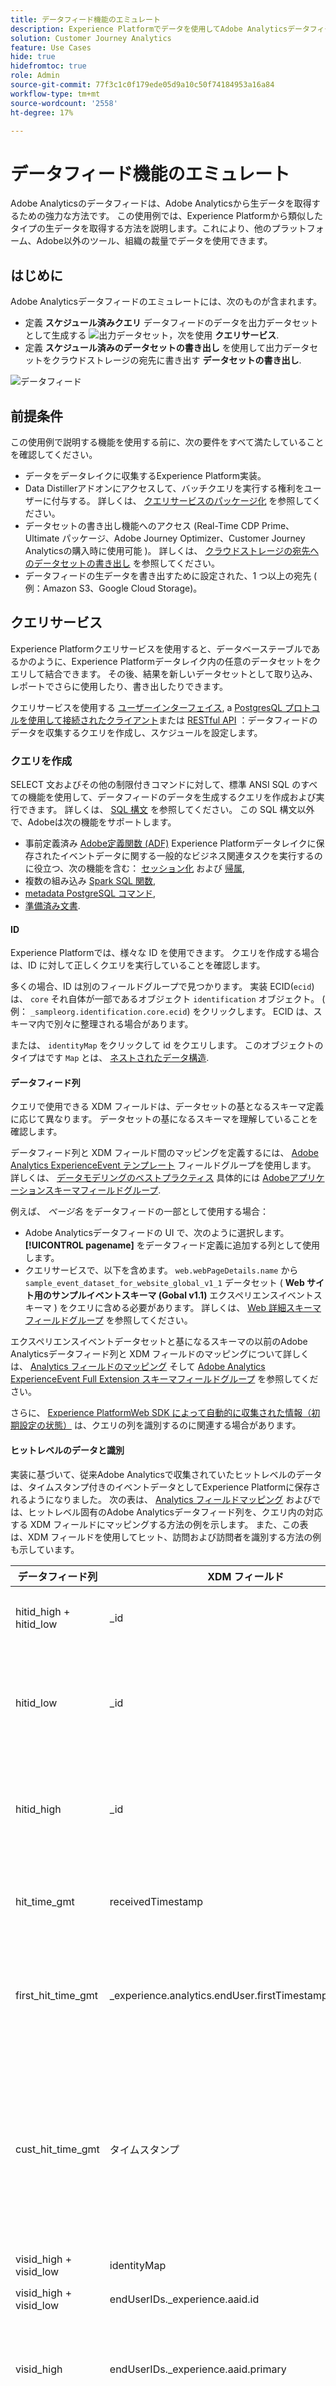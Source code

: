 ```yaml
---
title: データフィード機能のエミュレート
description: Experience Platformでデータを使用してAdobe Analyticsデータフィードをエミュレートする方法を説明します。
solution: Customer Journey Analytics
feature: Use Cases
hide: true
hidefromtoc: true
role: Admin
source-git-commit: 77f3c1c0f179ede05d9a10c50f74184953a16a84
workflow-type: tm+mt
source-wordcount: '2558'
ht-degree: 17%

---
```


# データフィード機能のエミュレート

Adobe Analyticsのデータフィードは、Adobe Analyticsから生データを取得するための強力な方法です。 この使用例では、Experience Platformから類似したタイプの生データを取得する方法を説明します。これにより、他のプラットフォーム、Adobe以外のツール、組織の裁量でデータを使用できます。

## はじめに

Adobe Analyticsデータフィードのエミュレートには、次のものが含まれます。

* 定義 **スケジュール済みクエリ** データフィードのデータを出力データセットとして生成する ![出力データセット](assets/output-dataset.svg)，次を使用 **クエリサービス**.
* 定義 **スケジュール済みのデータセットの書き出し** を使用して出力データセットをクラウドストレージの宛先に書き出す **データセットの書き出し**.

![データフィード](assets/data-feed.svg)


## 前提条件

この使用例で説明する機能を使用する前に、次の要件をすべて満たしていることを確認してください。

* データをデータレイクに収集するExperience Platform実装。
* Data Distillerアドオンにアクセスして、バッチクエリを実行する権利をユーザーに付与する。 詳しくは、 [クエリサービスのパッケージ化](https://experienceleague.adobe.com/docs/experience-platform/query/packaging.html?lang=en) を参照してください。
* データセットの書き出し機能へのアクセス (Real-Time CDP Prime、Ultimate パッケージ、Adobe Journey Optimizer、Customer Journey Analyticsの購入時に使用可能 )。 詳しくは、 [クラウドストレージの宛先へのデータセットの書き出し](https://experienceleague.adobe.com/docs/experience-platform/destinations/ui/activate/export-datasets.html?lang=ja) を参照してください。
* データフィードの生データを書き出すために設定された、1 つ以上の宛先 ( 例：Amazon S3、Google Cloud Storage)。


## クエリサービス

Experience Platformクエリサービスを使用すると、データベーステーブルであるかのように、Experience Platformデータレイク内の任意のデータセットをクエリして結合できます。 その後、結果を新しいデータセットとして取り込み、レポートでさらに使用したり、書き出したりできます。

クエリサービスを使用する [ユーザーインターフェイス](https://experienceleague.adobe.com/docs/experience-platform/query/ui/overview.html?lang=en), a [PostgresQL プロトコルを使用して接続されたクライアント](https://experienceleague.adobe.com/docs/experience-platform/query/clients/overview.html?lang=ja)または [RESTful API](https://experienceleague.adobe.com/docs/experience-platform/query/api/getting-started.html?lang=en) ：データフィードのデータを収集するクエリを作成し、スケジュールを設定します。

### クエリを作成

SELECT 文およびその他の制限付きコマンドに対して、標準 ANSI SQL のすべての機能を使用して、データフィードのデータを生成するクエリを作成および実行できます。 詳しくは、 [SQL 構文](https://experienceleague.adobe.com/docs/experience-platform/query/sql/syntax.html?lang=en) を参照してください。 この SQL 構文以外で、Adobeは次の機能をサポートします。

* 事前定義済み [Adobe定義関数 (ADF)](https://experienceleague.adobe.com/docs/experience-platform/query/sql/adobe-defined-functions.html?lang=en) Experience Platformデータレイクに保存されたイベントデータに関する一般的なビジネス関連タスクを実行するのに役立つ、次の機能を含む： [セッション化](https://experienceleague.adobe.com/docs/analytics/components/virtual-report-suites/vrs-mobile-visit-processing.html?lang=ja) および [帰属](https://experienceleague.adobe.com/docs/analytics/analyze/analysis-workspace/attribution/overview.html?lang=ja),
* 複数の組み込み [Spark SQL 関数](https://experienceleague.adobe.com/docs/experience-platform/query/sql/spark-sql-functions.html?lang=en),
* [metadata PostgreSQL コマンド](https://experienceleague.adobe.com/docs/experience-platform/query/sql/metadata.html?lang=en),
* [準備済み文書](https://experienceleague.adobe.com/docs/experience-platform/query/sql/prepared-statements.html?lang=en).


#### ID

Experience Platformでは、様々な ID を使用できます。 クエリを作成する場合は、ID に対して正しくクエリを実行していることを確認します。

多くの場合、ID は別のフィールドグループで見つかります。 実装 ECID(`ecid`) は、 `core` それ自体が一部であるオブジェクト `identification` オブジェクト。 ( 例： `_sampleorg.identification.core.ecid`) をクリックします。 ECID は、スキーマ内で別々に整理される場合があります。

または、 `identityMap` をクリックして id をクエリします。 このオブジェクトのタイプはです `Map` とは、 [ネストされたデータ構造](#nested-data-structure).


#### データフィード列

クエリで使用できる XDM フィールドは、データセットの基となるスキーマ定義に応じて異なります。 データセットの基になるスキーマを理解していることを確認します。

データフィード列と XDM フィールド間のマッピングを定義するには、 [Adobe Analytics ExperienceEvent テンプレート](https://github.com/adobe/xdm/blob/master/extensions/adobe/experience/analytics/experienceevent-all.schema.json) フィールドグループを使用します。 詳しくは、 [データモデリングのベストプラクティス](https://experienceleague.adobe.com/docs/experience-platform/xdm/schema/best-practices.html?lang=en) 具体的には [Adobeアプリケーションスキーマフィールドグループ](https://experienceleague.adobe.com/docs/experience-platform/xdm/schema/best-practices.html?lang=en#adobe-application-schema-field-groups).

例えば、 *ページ名* をデータフィードの一部として使用する場合：

* Adobe Analyticsデータフィードの UI で、次のように選択します。 **[!UICONTROL pagename]** をデータフィード定義に追加する列として使用します。
* クエリサービスで、以下を含めます。 `web.webPageDetails.name` から `sample_event_dataset_for_website_global_v1_1` データセット ( **Web サイト用のサンプルイベントスキーマ (Gobal v1.1)** エクスペリエンスイベントスキーマ ) をクエリに含める必要があります。 詳しくは、 [Web 詳細スキーマフィールドグループ](https://experienceleague.adobe.com/docs/experience-platform/xdm/field-groups/event/web-details.html?lang=en) を参照してください。

エクスペリエンスイベントデータセットと基になるスキーマの以前のAdobe Analyticsデータフィード列と XDM フィールドのマッピングについて詳しくは、 [Analytics フィールドのマッピング](https://experienceleague.adobe.com/docs/experience-platform/sources/connectors/adobe-applications/mapping/analytics.html?lang=ja) そして [Adobe Analytics ExperienceEvent Full Extension スキーマフィールドグループ](https://experienceleague.adobe.com/docs/experience-platform/xdm/field-groups/event/analytics-full-extension.html?lang=en) を参照してください。

さらに、 [Experience PlatformWeb SDK によって自動的に収集された情報（初期設定の状態）](https://experienceleague.adobe.com/docs/experience-platform/edge/data-collection/automatic-information.html?lang=en) は、クエリの列を識別するのに関連する場合があります。

#### ヒットレベルのデータと識別

実装に基づいて、従来Adobe Analyticsで収集されていたヒットレベルのデータは、タイムスタンプ付きのイベントデータとしてExperience Platformに保存されるようになりました。 次の表は、 [Analytics フィールドマッピング](https://experienceleague.adobe.com/docs/experience-platform/sources/connectors/adobe-applications/mapping/analytics.html?lang=en#generated-mapping-fields) およびでは、ヒットレベル固有のAdobe Analyticsデータフィード列を、クエリ内の対応する XDM フィールドにマッピングする方法の例を示します。 また、この表は、XDM フィールドを使用してヒット、訪問および訪問者を識別する方法の例も示しています。

| データフィード列 | XDM フィールド | タイプ | 説明 |
|---|---|---|---|
| hitid_high + hitid_low | _id | string | ヒットを識別する一意の ID。 |
| hitid_low | _id | string | hitid_high と組み合わせて使用し、ヒットを一意に識別します。 |
| hitid_high | _id | string | hitid_high と組み合わせて使用し、ヒットを一意に識別します。 |
| hit_time_gmt | receivedTimestamp | string | ヒットのタイムスタンプ（UNIX 時間）。 |
| first_hit_time_gmt | _experience.analytics.endUser.firstTimestamp | string | 訪問者の本当に最初のヒットのタイムスタンプ（UNIX 時間）。 |
| cust_hit_time_gmt | タイムスタンプ | string | タイムスタンプが有効なデータセットでのみ使用されます。Unix 時間に基づいて送信されるタイムスタンプです。 |
| visid_high + visid_low | identityMap | オブジェクト | 訪問の一意の ID。 |
| visid_high + visid_low | endUserIDs._experience.aaid.id | string | 訪問の一意の ID。 |
| visid_high | endUserIDs._experience.aaid.primary | ブール型 | visid_low と組み合わせて使用し、訪問を一意に識別します。 |
| visid_high | endUserIDs._experience.aaid.namespace.code | string | visid_low と組み合わせて使用し、訪問を一意に識別します。 |
| visid_low | identityMap | オブジェクト | visid_high と組み合わせて使用し、訪問を一意に識別します。 |
| cust_visid | identityMap | オブジェクト | 顧客訪問者 ID |
| cust_visid | endUserIDs._experience.aacustomid.id | オブジェクト | 顧客訪問者 ID。 |
| cust_visid | endUserIDs._experience.aacustomid.primary | ブール型 | 顧客訪問者 ID 名前空間コード。 |
| cust_visid | endUserIDs._experience.aacustomid.namespace.code | string | visid_low と組み合わせて使用し、顧客の訪問者 ID を一意に識別します。 |
| geo\_* | placeContext.geo.* | 文字列、数値 | 位置情報データ（国、地域、市区町村など） |
| visit_page_num | _experience.analytics.session.depth | number | 「ヒットの深さ」ディメンションで使用される変数。この値は、ユーザーが生成したヒットごとに 1 ずつ増加し、各訪問後にリセットされます。 |
| event_list | commerce.purchases, commerce.productViews, commerce.productListOpens, commerce.checkouts, commerce.productListAdds, commerce.productListRemovals, commerce.productListViews, \_experience.analytics.event101to200.*, ..., \_experience.analytics.event901_1000.\* | string | 標準コマースおよびカスタムイベントがヒット時にトリガーされました。 |
| page_event | web.webInteraction.type | string | イメージリクエストで送信されるヒットのタイプ（標準的なヒット、ダウンロードリンク、離脱リンク、クリックされたカスタムリンク）。 |
| page_event | web.webInteraction.linkClicks.value | number | イメージリクエストで送信されるヒットのタイプ（標準的なヒット、ダウンロードリンク、離脱リンク、クリックされたカスタムリンク）。 |
| page_event_var_1 | web.webInteraction.URL | string | リンクトラッキングイメージリクエストでのみ使用される変数。この変数には、クリックされたダウンロードリンク、離脱リンク、またはカスタムリンクの URL が含まれます。 |
| page_event_var_2 | web.webInteraction.name | string | リンクトラッキングイメージリクエストでのみ使用される変数。このリストは、リンクのカスタム名をリスト表示します（指定されている場合）。 |
| first_hit_ref_type | _experience.analytics.endUser.firstWeb.webReferrer.type | string | 訪問者の最初のリファラーのリファラータイプを表す数値 ID。 |
| first_hit_time_gmt | _experience.analytics.endUser.firstTimestamp | 整数 | 訪問者の本当に最初のヒットのタイムスタンプ（UNIX 時間）。 |
| paid_search | search.isPaid | ブール型 | ヒットが有料検索の検出に一致した場合に設定されるフラグ。 |
| ref_type | web.webReferrertype | string | ヒットのリファラルのタイプを表す数値 ID。 |

#### POST 列

Adobe Analyticsデータフィードは、列の概念を使用し、 `post_` プレフィックス。処理後のデータを含む列です。 詳しくは、[データフィードに関する FAQ](https://experienceleague.adobe.com/docs/analytics/export/analytics-data-feed/df-faq.html?lang=en#post) を参照してください。

Experience PlatformEdge Network（Web SDK、モバイル SDK、Server API）を使用してデータセットで収集されたデータには、 `post_` フィールド：理由を説明します。 `post_` 先頭に *non* `post_` プレフィックスが付いたデータフィード列が Analytics フィールドにマッピングされ、同じ XDM フィールドにマッピングされます。 例えば、 `page_url` および `post_page_url` データフィード列を同じにマッピングする `web.webPageDetails.URL` XDM フィールド。

詳しくは、 [Adobe AnalyticsとCustomer Journey Analyticsでのデータ処理の比較](https://experienceleague.adobe.com/docs/analytics-platform/using/compare-aa-cja/cja-aa-comparison/data-processing-comparisons.html?lang=ja) ：データの処理の違いの概要。

The `post_` プレフィックス列タイプのデータをExperience Platformデータレイクで収集する場合、データフィードの使用例で使用する前に、高度な変換が必要になります。 クエリでこれらの高度な変換を実行するには、 [Adobe定義関数](https://experienceleague.adobe.com/docs/experience-platform/query/sql/adobe-defined-functions.html?lang=en) セッション化、アトリビューションおよび重複排除の場合。 詳しくは、 [例](#examples) これらの関数の使用方法に関する説明。

#### 参照

他のデータセットからデータを検索するには、標準の SQL 機能 (`WHERE` 条項 `INNER JOIN`, `OUTER JOIN`、など )。

#### 計算

フィールド（列）に対して計算を実行するには、標準の SQL 関数 ( 例： `COUNT(*)` または [数学および統計の演算子と関数](https://experienceleague.adobe.com/docs/experience-platform/query/sql/spark-sql-functions.html?lang=en#math) Spark SQL の一部。 また、 [窓関数](https://experienceleague.adobe.com/docs/experience-platform/query/sql/adobe-defined-functions.html?lang=en#window-functions) は、集計を更新し、順序付けされたサブセットの各行に対して単一の項目を返す機能を提供します。 詳しくは、 [例](#examples) これらの関数の使用方法に関する説明。

#### ネストされたデータ構造

データセットのベースとなるスキーマには、多くの場合、ネストされたデータ構造を含む複雑なデータタイプが含まれています。 前述 `identityMap` は、ネストされたデータ構造の一例です。 以下に、 `identityMap` データ。

```json
{
   "identityMap":{
      "FPID":[
         {
            "id":"55613368189701342632255821452918751312",
            "authenticatedState":"ambiguous"
         }
      ],
      "CRM":[
         {
            "id":"2394509340-30453470347",
            "authenticatedState":"authenticated"
         }
      ]
   }
}
```

以下を使用すると、 [`explode()` またはその他の配列関数](https://experienceleague.adobe.com/docs/experience-platform/query/sql/spark-sql-functions.html?lang=en#arrays) Spark SQL からネストされたデータ構造内のデータに移動します。次に例を示します。

```sql
select explode(identityMap) from demosys_cja_ee_v1_website_global_v1_1 limit 15;
```

または、ドット表記を使用して個々の要素を参照することもできます。 次に例を示します。

```sql
select identityMap.ecid from demosys_cja_ee_v1_website_global_v1_1 limit 15;
```

詳しくは、[クエリサービスでのネストされたデータ構造の操作](https://experienceleague.adobe.com/docs/experience-platform/query/key-concepts/nested-data-structures.html?lang=en)を参照してください。


#### 例

例えば、Experience Platformデータレイクのデータセットのデータを使用するクエリでは、Adobe定義関数や Spark SQL の追加機能を利用し、同等のAdobe Analyticsデータフィードと同様の結果を提供します。

* [離脱した参照](https://experienceleague.adobe.com/docs/experience-platform/query/use-cases/abandoned-browse.html?lang=en),
* [アトリビューション分析](https://experienceleague.adobe.com/docs/experience-platform/query/use-cases/attribution-analysis.html?lang=en),
* [ボットフィルタリング](https://experienceleague.adobe.com/docs/experience-platform/query/use-cases/bot-filtering.html?lang=en),
* およびクエリサービスガイドのその他の使用例を参照してください。


### スケジュールクエリ

クエリをスケジュールして、クエリが実行され、結果が希望の間隔で生成されるようにします。

#### クエリエディターの使用

クエリエディターを使用して、クエリをスケジュールできます。 クエリのスケジュールを設定する際に、出力データセットを定義します。 詳しくは、 [クエリスケジュール](https://experienceleague.adobe.com/docs/experience-platform/query/ui/query-schedules.html?lang=en) を参照してください。


#### クエリサービス API の使用

または、RESTful API を使用して、クエリを定義し、クエリのスケジュールを設定できます。 詳しくは、 [クエリサービス API ガイド](https://experienceleague.adobe.com/docs/experience-platform/query/api/getting-started.html?lang=en) を参照してください。
オプションのの一部として出力データセットを必ず定義してください `ctasParameters` プロパティを使用してクエリを作成する ([クエリの作成](https://developer.adobe.com/experience-platform-apis/references/query-service/#tag/Queries/operation/createQuery)) またはクエリのスケジュールを作成する際に ([スケジュール済みクエリの作成](https://developer.adobe.com/experience-platform-apis/references/query-service/#tag/Schedules/operation/createSchedule)) をクリックします。



## データセットの書き出し

クエリを作成し、スケジュールし、出力データセットの結果が要件に合っていることを確認したら、生のデータセットをクラウドストレージの宛先に書き出すことができます。 このエクスポートは、Experience Platformの宛先に関する用語で、データセットのエクスポート先と呼ばれます。 詳しくは、 [クラウドストレージの宛先へのデータセットの書き出し](https://experienceleague.adobe.com/docs/experience-platform/destinations/ui/activate/export-datasets.html?lang=ja) 」を参照してください。

次のクラウドストレージの宛先がサポートされます。

* [Azure Data Lake Storage Gen2](https://experienceleague.adobe.com/docs/experience-platform/destinations/catalog/cloud-storage/adls-gen2.html?lang=en)
* [Data Landing Zone](https://experienceleague.adobe.com/docs/experience-platform/destinations/catalog/cloud-storage/data-landing-zone.html?lang=en)
* [Google Cloud Storage](https://experienceleague.adobe.com/docs/experience-platform/destinations/catalog/cloud-storage/google-cloud-storage.html?lang=en)
* [Amazon S3](https://experienceleague.adobe.com/docs/experience-platform/destinations/catalog/cloud-storage/amazon-s3.html?lang=en#changelog)
* [Azure Blob](https://experienceleague.adobe.com/docs/experience-platform/destinations/catalog/cloud-storage/azure-blob.html?lang=en#changelog)
* [SFTP](https://experienceleague.adobe.com/docs/experience-platform/destinations/catalog/cloud-storage/sftp.html?lang=en#changelog)


### Experience PlatformUI

Experience PlatformUI を使用して、出力データセットの書き出しとスケジュール設定をおこなうことができます。 この節では、関連する手順について説明します。

#### 宛先を選択

出力データセットを書き出すクラウドストレージの宛先を決定した場合は、 [宛先を選択](https://experienceleague.adobe.com/docs/experience-platform/destinations/ui/activate/export-datasets.html?lang=en#select-destination). 優先クラウドストレージの宛先をまだ設定していない場合は、次の手順を実行します。 [新しい宛先接続を作成する](https://experienceleague.adobe.com/docs/experience-platform/destinations/ui/connect-destination.html?lang=ja).

宛先の設定の一環として、ファイルタイプ（JSON または Parquet）、結果のファイルを圧縮するかどうか、およびマニフェストファイルを含めるかどうかを定義できます。


#### データセットを選択

宛先を選択したら、次の **[!UICONTROL データセットを選択]** 手順では、データセットのリストから出力データセットを選択する必要があります。 複数のスケジュール済みクエリを作成し、出力データセットを同じクラウドストレージの宛先に送信する場合は、対応する出力データセットを選択できます。 詳しくは、 [データセットを選択](https://experienceleague.adobe.com/docs/experience-platform/destinations/ui/activate/export-datasets.html?lang=en#select-datasets) を参照してください。

#### データセット書き出しのスケジュール設定

最後に、 **[!UICONTROL スケジュール]** 手順 この手順では、スケジュールと、出力データセットのエクスポートを増分にするかどうかを定義できます。 詳しくは、 [データセットの書き出しをスケジュール](https://experienceleague.adobe.com/docs/experience-platform/destinations/ui/activate/export-datasets.html?lang=en#scheduling) を参照してください。


#### 最終手順

[レビュー](https://experienceleague.adobe.com/docs/experience-platform/destinations/ui/activate/export-datasets.html?lang=en#review) 選択が完了し、正しい場合は、出力データセットのクラウドストレージの宛先への書き出しを開始します。

次の条件を満たす必要があります。 [確認](https://experienceleague.adobe.com/docs/experience-platform/destinations/ui/activate/export-datasets.html?lang=en#verify) データのエクスポートが成功しました。 データセットを書き出す際、Experience Platformは 1 つ以上の `.json` または `.parquet` ファイルを格納します。 設定した書き出しスケジュールに従って、新しいファイルがストレージの場所に保存されることを想定します。 Experience Platformは、選択した宛先の一部として指定した格納場所にフォルダー構造を作成し、書き出されたファイルを格納します。 書き出し時に、次のパターンに従って新しいフォルダーが作成されます。 `folder-name-you-provided/datasetID/exportTime=YYYYMMDDHHMM`. デフォルトのファイル名はランダムに生成され、書き出されたファイルの名前は必ず一意になります。

### フローサービス API

または、API を使用して、出力データセットの書き出しとスケジュールを設定することもできます。 関連する手順については、 [フローサービス API を使用したデータセットのエクスポート](https://experienceleague.adobe.com/docs/experience-platform/destinations/api/export-datasets.html).

#### 基本を学ぶ

次の条件を満たしていることを確認します。 [必要な権限](https://experienceleague.adobe.com/docs/experience-platform/destinations/api/export-datasets.html#permissions) ：データセットと、出力データセットの送信先である宛先が、データセットの書き出しをサポートしている書き出し先。 次に、次の操作を行う必要があります。 [必須ヘッダーとオプションヘッダーの値の収集](https://experienceleague.adobe.com/docs/experience-platform/destinations/api/export-datasets.html#gather-values-headers) API 呼び出しでを使用し、 [宛先の接続仕様 ID とフロー仕様 ID を特定します。](https://experienceleague.adobe.com/docs/experience-platform/destinations/api/export-datasets.html#gather-connection-spec-flow-spec) データセットをに書き出す予定です。

#### 適格なデータセットの取得

以下が可能です。 [適格なデータセットのリストの取得](https://experienceleague.adobe.com/docs/experience-platform/destinations/api/export-datasets.html#retrieve-list-of-available-datasets) エクスポートの場合は、出力データセットがそのリストに含まれているかどうかを、 [`GET /connectionSpecs/{id}/configs`](https://developer.adobe.com/experience-platform-apis/references/destinations/#tag/Configurations/operation/getDatasets) API.


#### ソース接続を作成

次に、 [ソース接続の作成](https://experienceleague.adobe.com/docs/experience-platform/destinations/api/export-datasets.html#create-source-connection) クラウドストレージの宛先に書き出す一意の ID を使用して、出力データセットのデータを取得します。 次を使用します。 [`POST /sourceConnections`](https://developer.adobe.com/experience-platform-apis/references/destinations/#tag/Source-connections/operation/postSourceConnection) API.

#### 宛先に対する認証（ベース接続を作成）

次の手順に従います。 [基本接続を作成する](https://experienceleague.adobe.com/docs/experience-platform/destinations/api/export-datasets.html#create-base-connection) を使用して、資格情報を適切に認証し、クラウドストレージの宛先に安全に保存するには、次の手順を実行します。 [`POST /targetConection`](https://developer.adobe.com/experience-platform-apis/references/destinations/#tag/Target-connections/operation/postTargetConnection) API.


#### 書き出しパラメーターの指定

次に、 [書き出しパラメーターを格納する追加のターゲット接続を作成する](https://experienceleague.adobe.com/docs/experience-platform/destinations/api/export-datasets.html#create-target-connection) を使用して出力データセットに対し、再度 [`POST /targetConection`](https://developer.adobe.com/experience-platform-apis/references/destinations/#tag/Target-connections/operation/postTargetConnection) API. これらの書き出しパラメータには、場所、ファイルフォーマット、圧縮などが含まれます。

#### データフローの設定

最後に、 [データフローの設定](https://experienceleague.adobe.com/docs/experience-platform/destinations/api/export-datasets.html#create-dataflow) を使用して出力データセットをクラウドストレージの宛先に確実に書き出すには、次の手順を実行します。 [`POST /flows`](https://developer.adobe.com/experience-platform-apis/references/destinations/#tag/Dataflows/operation/postFlow) API. この手順では、 `scheduleParams` パラメーター。

#### データフローを検証

宛先 [データフローの実行が成功したかどうかを確認します。](https://experienceleague.adobe.com/docs/experience-platform/destinations/api/export-datasets.html#get-dataflow-runs)を使用する場合は、 [`GET /runs`](https://developer.adobe.com/experience-platform-apis/references/destinations/#tag/Dataflow-runs/operation/getFlowRuns) API（クエリパラメーターとしてデータフロー ID を指定） このデータフロー ID は、データフローを設定する際に返される識別子です。

[検証](https://experienceleague.adobe.com/docs/experience-platform/destinations/ui/activate/export-datasets.html?lang=en#verify) データのエクスポートが成功しました。 データセットを書き出す際、Experience Platformは 1 つ以上の `.json` または `.parquet` ファイルを格納します。 設定した書き出しスケジュールに従って、新しいファイルがストレージの場所に保存されることを想定します。 Experience Platformは、選択した宛先の一部として指定した格納場所にフォルダー構造を作成し、書き出されたファイルを格納します。 書き出し時に、次のパターンに従って新しいフォルダーが作成されます。 `folder-name-you-provided/datasetID/exportTime=YYYYMMDDHHMM`. デフォルトのファイル名はランダムに生成され、書き出されたファイルの名前は必ず一意になります。

## まとめ

つまり、Adobe Analyticsデータフィード機能をエミュレートする場合、クエリサービスを使用してクエリをスケジュール設定し、その結果を使用してスケジュールされたデータセットの書き出しを実行します。

>[!IMPORTANT]
>
>この使用例には、2 つのスケジューラーが関与しています。 エミュレートされたデータフィード機能の適切な動作を保証するには、クエリサービスとデータのエクスポートで設定したスケジュールが干渉しないようにします。

